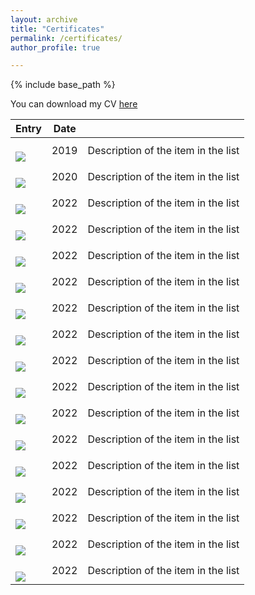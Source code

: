 ```yaml
---
layout: archive
title: "Certificates"
permalink: /certificates/
author_profile: true

---
```


{% include base_path %}

You can download my CV [here](https://github.com/MohammadAhmadig/MohammadAhmadig.github.io/raw/master/files/Awesome_CV%20(1).pdf)


| Entry            | Date   |                                                              |
| --------         | ------ | ------------------------------------------------------------ |
| <br/><img src='/images/A fast hybrid.jpg'>    | 2019   | Description of the item in the list                          |
| <br/><img src='/images/Improving gender recognition.jpg'>    | 2020   | Description of the item in the list                          |
| <br/><img src='/images/Advanced NLP with Python for Machine Learning.jpg'>    | 2022   | Description of the item in the list                          |
| <br/><img src='/images/Deep Learning Model Optimization and Tuning.jpg'>    | 2022   | Description of the item in the list                          |
| <br/><img src='/images/Python for Data Science Tips Tricks Techniques.jpg'>    | 2022   | Description of the item in the list                          |
| <br/><img src='/images/Machine Learning with Python Foundations.jpg'>    | 2022   | Description of the item in the list                          |
| <br/><img src='/images/Applied Machine Learning Algorithms.jpg'>    | 2022   | Description of the item in the list                          |
| <br/><img src='/images/Apache PySpark by Example.jpg'>    | 2022   | Description of the item in the list                          |
| <br/><img src='/images/Advanced SQL for Data Scientists.jpg'>    | 2022   | Description of the item in the list                          |
| <br/><img src='/images/TensorFlow Neural Networks and Working with Tables.jpg'>    | 2022   | Description of the item in the list                          |
| <br/><img src='/images/TensorFlow Working with Images.jpg'>    | 2022   | Description of the item in the list                          |
| <br/><img src='/images/Spark for Machine Learning AI.jpg'>    | 2022   | Description of the item in the list                          |
| <br/><img src='/images/Sales Analysis in Python.jpg'>    | 2022   | Description of the item in the list                          |
| <br/><img src='/images/TensorFlow Working with NLP.jpg'>    | 2022   | Description of the item in the list                          |
| <br/><img src='/images/Advanced Pandas.jpg'>    | 2022   | Description of the item in the list                          |
| <br/><img src='/images/Building Deep Learning Applications with Keras.jpg'>    | 2022   | Description of the item in the list                          |
| <br/><img src='/images/Deep Learning Getting Started.jpg'>    | 2022   | Description of the item in the list                          |


